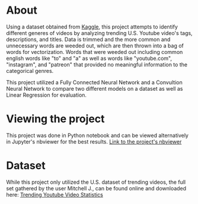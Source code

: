 # About
Using a dataset obtained from [Kaggle](https://www.kaggle.com), this project attempts to identify different generes of videos by analyzing trending U.S. Youtube video's tags, descriptions, and titles.
Data is trimmed and the more common and unnecessary words are weeded out, which are then thrown into a bag of words for vectorization.
Words that were weeded out including common english words like "to" and "a" as well as words like "youtube.com", "instagram", and "patreon" that provided no meaningful information to the categorical genres.

This project utilized a Fully Connected Neural Network and a Convultion Neural Network to compare two different models on a dataset as well as Linear Regression for evaluation. 

# Viewing the project 
This project was done in Python notebook and can be viewed alternatively in Jupyter's nbviewer for the best results. 
[Link to the project's nbviewer](https://nbviewer.org/github/KyleNThao/Youtube_BiClassification/blob/main/YouTube_Trending_Binary_Classification.ipynb)

# Dataset
While this project only utilized the U.S. dataset of trending videos, the full set gathered by the user Mitchell J., can be found online and downloaded here:
[Trending Youtube Video Statistics](https://www.kaggle.com/datasnaek/youtube-new)
